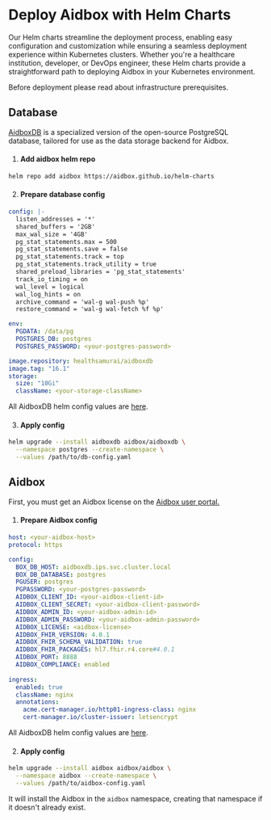 # Deploy Aidbox with Helm Charts

Our Helm charts streamline the deployment process, enabling easy configuration and customization while ensuring a seamless deployment experience within Kubernetes clusters. Whether you're a healthcare institution, developer, or DevOps engineer, these Helm charts provide a straightforward path to deploying Aidbox in your Kubernetes environment.

Before deployment please read about infrastructure prerequisites.

## Database

[AidboxDB](../../../deprecated/deprecated/other/aidboxdb-environment-variables.md) is a specialized version of the open-source PostgreSQL database, tailored for use as the data storage backend for Aidbox.

1. #### **Add aidbox helm repo**

```bash
helm repo add aidbox https://aidbox.github.io/helm-charts
```

2. #### Prepare database config

```yaml
config: |-
  listen_addresses = '*'
  shared_buffers = '2GB'
  max_wal_size = '4GB'
  pg_stat_statements.max = 500
  pg_stat_statements.save = false
  pg_stat_statements.track = top
  pg_stat_statements.track_utility = true
  shared_preload_libraries = 'pg_stat_statements'
  track_io_timing = on
  wal_level = logical
  wal_log_hints = on
  archive_command = 'wal-g wal-push %p'
  restore_command = 'wal-g wal-fetch %f %p'

env:
  PGDATA: /data/pg
  POSTGRES_DB: postgres
  POSTGRES_PASSWORD: <your-postgres-password>

image.repository: healthsamurai/aidboxdb
image.tag: "16.1"
storage:
  size: "10Gi"
  className: <your-storage-className>
```

All AidboxDB helm config values are [here](https://github.com/Aidbox/helm-charts/tree/main/aidboxdb#values).

3. #### Apply config

```bash
helm upgrade --install aidboxdb aidbox/aidboxdb \
  --namespace postgres --create-namespace \
  --values /path/to/db-config.yaml
```

## Aidbox

First, you must get an Aidbox license on the [Aidbox user portal.](https://aidbox.app/)

1. #### Prepare Aidbox config

```yaml
host: <your-aidbox-host>
protocol: https

config:
  BOX_DB_HOST: aidboxdb.ips.svc.cluster.local
  BOX_DB_DATABASE: postgres
  PGUSER: postgres
  PGPASSWORD: <your-postgres-password>
  AIDBOX_CLIENT_ID: <your-aidbox-client-id>
  AIDBOX_CLIENT_SECRET: <your-aidbox-client-password>
  AIDBOX_ADMIN_ID: <your-aidbox-admin-id>
  AIDBOX_ADMIN_PASSWORD: <your-aidbox-admin-password>
  AIDBOX_LICENSE: <aidbox-license>
  AIDBOX_FHIR_VERSION: 4.0.1
  AIDBOX_FHIR_SCHEMA_VALIDATION: true
  AIDBOX_FHIR_PACKAGES: hl7.fhir.r4.core#4.0.1
  AIDBOX_PORT: 8888
  AIDBOX_COMPLIANCE: enabled
  
ingress:
  enabled: true
  className: nginx
  annotations:
    acme.cert-manager.io/http01-ingress-class: nginx
    cert-manager.io/cluster-issuer: letsencrypt
```

All AidboxDB helm config values are [here](https://github.com/Aidbox/helm-charts/tree/main/aidbox#values).

2. #### Apply config

```bash
helm upgrade --install aidbox aidbox/aidbox \
  --namespace aidbox --create-namespace \
  --values /path/to/aidbox-config.yaml
```

It will install the Aidbox in the `aidbox` namespace, creating that namespace if it doesn't already exist.
